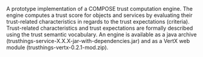 A prototype implementation of a COMPOSE trust computation engine. The engine computes a trust score for objects and services by evaluating their trust-related characteristics in regards to the trust expectations (criteria). Trust-related characteristics and trust expectations are formally described using the trust semantic vocabulary. An engine is available as a java archive (trusthings-service-X.X.X-jar-with-dependencies.jar) and as a VertX web module (trusthings-vertx-0.2.1-mod.zip). 